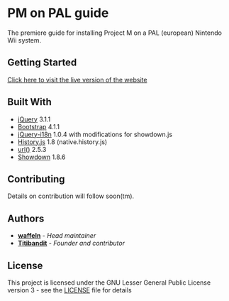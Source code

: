 # PM on PAL guide

The premiere guide for installing Project M on a PAL (european) Nintendo Wii system.

## Getting Started

[Click here to visit the live version of the website](http://ssbpm.info)

## Built With

* [jQuery](https://github.com/jquery/jquery) 3.1.1
* [Bootstrap](https://github.com/twbs/bootstrap) 4.1.1
* [jQuery-i18n](https://github.com/wikimedia/jquery.i18n) 1.0.4 with modifications for showdown.js
* [History.js](https://github.com/browserstate/history.js/) 1.8 (native.history.js)
* [url()](https://github.com/websanova/js-url) 2.5.3
* [Showdown](https://github.com/showdownjs/showdown) 1.8.6

## Contributing

Details on contribution will follow soon(tm).

## Authors

* **[waffeln](https://twitter.com/wffln)** - *Head maintainer*
* **[Titibandit]()** - *Founder and contributor*

## License

This project is licensed under the GNU Lesser General Public License version 3 - see the [LICENSE](LICENSE) file for details
